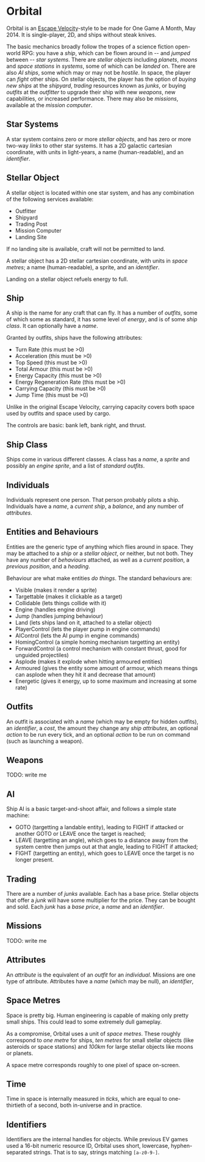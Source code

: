 Orbital
=======

Orbital is an [Escape Velocity][ev]-style to be made for One Game
A Month, May 2014.  It is single-player, 2D, and ships without steak
knives.

The basic mechanics broadly follow the tropes of a science fiction
open-world RPG: you have a *ship*, which can be flown around in --
and *jumped* between -- *star systems*. There are *stellar objects*
including *planets*, *moons* and *space stations* in *systems*,
some of which can be *landed* on. There are also *AI ships*, some
which may or may not be *hostile*. In space, the player can *fight*
other ships. On stellar objects, the player has the option of *buying
new ships* at the *shipyard*, *trading* resources known as *junks*,
or buying *outfits* at the *outfitter* to upgrade their ship with
new *weapons*, new capabilities, or increased performance. There
may also be *missions*, available at the *mission computer*.

Star Systems
------------

A star system contains zero or more *stellar objects*, and has zero
or more two-way *links* to other star systems. It has a 2D galactic
cartesian coordinate, with units in light-years, a name (human-readable),
and an *identifier*.

Stellar Object
--------------

A stellar object is located within one star system, and has any
combination of the following services available:

* Outfitter
* Shipyard
* Trading Post
* Mission Computer
* Landing Site

If no landing site is available, craft will not be permitted to
land.

A stellar object has a 2D stellar cartesian coordinate, with units
in *space metres*; a name (human-readable), a sprite, and an
*identifier*.

Landing on a stellar object refuels energy to full.

Ship
----

A ship is the name for any craft that can fly. It has a number of
*outfits*, some of which some as standard, it has some level of
*energy*, and is of some *ship class*. It can optionally have a
*name*.

Granted by outfits, ships have the following attributes:

* Turn Rate (this must be >0)
* Acceleration (this must be >0)
* Top Speed (this must be >0)
* Total Armour (this must be >0)
* Energy Capacity (this must be >0)
* Energy Regeneration Rate (this must be >0)
* Carrying Capacity (this must be >0)
* Jump Time (this must be >0)

Unlike in the original Escape Velocity, carrying capacity covers
both space used by outfits and space used by cargo.

The controls are basic: bank left, bank right, and thrust.

Ship Class
----------

Ships come in various different classes. A class has a *name*, a
*sprite* and possibly an *engine sprite*, and a list of *standard
outfits*.

Individuals
-----------

Individuals represent one person. That person probably pilots a
ship. Individuals have a *name*, a *current ship*, a *balance*,
and any number of *attributes*.

Entities and Behaviours
-----------------------

Entities are the generic type of anything which flies around in
space. They may be attached to a *ship* or a *stellar object*, or
neither, but not both. They have any number of *behaviours* attached,
as well as a *current position*, a *previous position*, and a
*heading*.

Behaviour are what make entities *do things*. The standard behaviours
are:

* Visible (makes it render a sprite)
* Targettable (makes it clickable as a target)
* Collidable (lets things collide with it)
* Engine (handles engine driving)
* Jump (handles jumping behaviour)
* Land (lets ships land on it, attached to a stellar object)
* PlayerControl (lets the player pump in engine commands)
* AIControl (lets the AI pump in engine commands)
* HomingControl (a simple homing mechanism targetting an entity)
* ForwardControl (a control mechanism with constant thrust, good
  for unguided projectiles)
* Asplode (makes it explode when hitting armoured entities)
* Armoured (gives the entity some amount of armour, which means
  things can asplode when they hit it and decrease that amount)
* Energetic (gives it energy, up to some maximum and increasing at
  some rate)

Outfits
-------

An outfit is associated with a *name* (which may be empty for hidden
outfits), an *identifier*, a *cost*, the amount they change any
*ship attributes*, an optional *action* to be run every tick, and
an optional *action* to be run on command (such as launching a
weapon).

Weapons
-------

TODO: write me

AI
--

Ship AI is a basic target-and-shoot affair, and follows a simple
state machine:

* GOTO (targetting a landable entity), leading to FIGHT if attacked
  or another GOTO or LEAVE once the target is reached;
* LEAVE (targetting an angle), which goes to a distance away from
  the system centre then jumps out at that angle, leading to FIGHT
  if attacked;
* FIGHT (targetting an entity), which goes to LEAVE once the target
  is no longer present.

Trading
-------

There are a number of *junks* available. Each has a base price.
Stellar objects that offer a *junk* will have some multiplier for
the price. They can be bought and sold. Each *junk* has a *base
price*, a *name* and an *identifier*.

Missions
--------

TODO: write me

Attributes
----------

An *attribute* is the equivalent of an *outfit* for an *individual*.
Missions are one type of attribute. Attributes have a *name* (which
may be null), an *identifier*,

Space Metres
------------

Space is pretty big. Human engineering is capable of making only
pretty small ships. This could lead to some extremely dull gameplay.

As a compromise, Orbital uses a unit of *space metres*. These roughly
correspond to *one metre* for ships, *ten metres* for small stellar
objects (like asteroids or space stations) and *100km* for large
stellar objects like moons or planets.

A space metre corresponds roughly to one pixel of space on-screen.

Time
----

Time in space is internally measured in *ticks*, which are equal
to one-thirtieth of a second, both in-universe and in practice.

Identifiers
-----------

Identifiers are the internal handles for objects. While previous
EV games used a 16-bit numeric resource ID, Orbital uses short,
lowercase, hyphen-separated strings. That is to say, strings matching
`[a-z0-9-]`.

[ev]: http://www.ambrosiasw.com/games/ev/ "Escape Velocity, Ambrosia Software"
